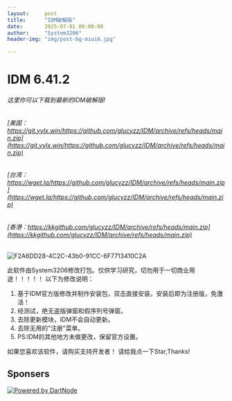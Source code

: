 ```yaml
---
layout:     post
title:      "IDM破解版"
date:       2025-07-01 00:00:00
author:     "System3206"
header-img: "img/post-bg-miui6.jpg"

---
```

# IDM 6.41.2
###### 这里你可以下载到最新的IDM破解版!
###### [美国：https://git.yylx.win/https://github.com/glucyzz/IDM/archive/refs/heads/main.zip](https://git.yylx.win/https://github.com/glucyzz/IDM/archive/refs/heads/main.zip)
###### [台湾：https://wget.la/https://github.com/glucyzz/IDM/archive/refs/heads/main.zip](https://wget.la/https://github.com/glucyzz/IDM/archive/refs/heads/main.zip)
###### [香港：https://kkgithub.com/glucyzz/IDM/archive/refs/heads/main.zip](https://kkgithub.com/glucyzz/IDM/archive/refs/heads/main.zip)

![F2A6DD28-4C2C-43b0-91CC-6F7713410C2A](https://user-images.githubusercontent.com/82938236/180700540-f05d0bf2-2a26-4797-a788-793546049da2.png)


此软件由System3206修改打包。仅供学习研究，切勿用于一切商业用途！！！！！
以下为修改说明：
1. 基于IDM官方版修改并制作安装包，双击直接安装，安装后即为注册版，免激活！
2. 经测试，绝无盗版弹窗和假序列号弹窗。
3. 去除更新模块，IDM不会自动更新。
4. 去除无用的"注册"菜单。
5. PS:IDM的其他地方未做更改，保留官方设置。

如果您喜欢该软件，请购买支持开发者！
请给我点一下Star,Thanks!

## Sponsers
[![Powered by DartNode](https://dartnode.com/branding/DN-Open-Source-sm.png)](https://dartnode.com "Powered by DartNode - Free VPS for Open Source")
